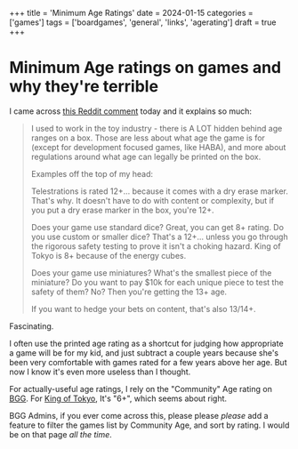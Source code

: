 +++
title = 'Minimum Age Ratings'
date = 2024-01-15
categories = ['games']
tags = ['boardgames', 'general', 'links', 'agerating']
draft = true
+++

# Minimum Age ratings on games and why they're terrible

I came across [this Reddit
comment](https://www.reddit.com/r/boardgames/comments/papmlu/official_vs_communityrecommended_age_for/ha7p8sj/) today
and it explains so much:

> I used to work in the toy industry - there is A LOT hidden behind age ranges on a box. Those are less about what age the game is for (except for development focused games, like HABA), and more about regulations around what age can legally be printed on the box.
>
> Examples off the top of my head:
>
> Telestrations is rated 12+... because it comes with a dry erase marker. That's why. It doesn't have to do with content or complexity, but if you put a dry erase marker in the box, you're 12+.
>
> Does your game use standard dice? Great, you can get 8+ rating. Do you use custom or smaller dice? That's a 12+... unless you go through the rigorous safety testing to prove it isn't a choking hazard. King of Tokyo is 8+ because of the energy cubes.
>
> Does your game use miniatures? What's the smallest piece of the miniature? Do you want to pay $10k for each unique piece to test the safety of them? No? Then you're getting the 13+ age.
>
> If you want to hedge your bets on content, that's also 13/14+.

Fascinating.

I often use the printed age rating as a shortcut for judging how appropriate a game will be for my kid, and just
subtract a couple years because she's been very comfortable with games rated for a few years above her age.  But now I
know it's even more useless than I thought.

For actually-useful age ratings, I rely on the "Community" Age rating on [BGG](https://boardgamegeek.com).  For [King of
Tokyo](https://boardgamegeek.com/boardgame/70323/king-tokyo), It's "6+", which seems about right.

BGG Admins, if you ever come across this, please please *please* add a feature to filter the games list by Community
Age, and sort by rating.  I would be on that page *all the time*.
